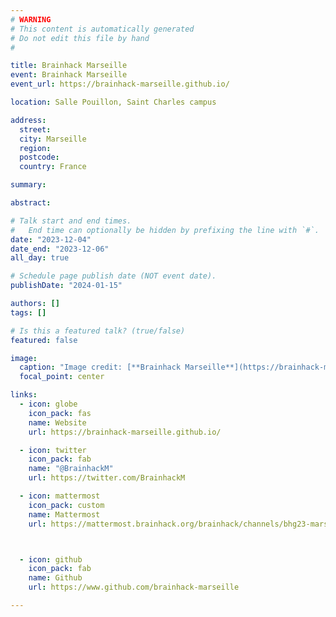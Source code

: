 ```yaml
---
# WARNING
# This content is automatically generated
# Do not edit this file by hand
#

title: Brainhack Marseille
event: Brainhack Marseille
event_url: https://brainhack-marseille.github.io/

location: Salle Pouillon, Saint Charles campus

address:
  street:
  city: Marseille
  region:
  postcode:
  country: France

summary:

abstract:

# Talk start and end times.
#   End time can optionally be hidden by prefixing the line with `#`.
date: "2023-12-04"
date_end: "2023-12-06"
all_day: true

# Schedule page publish date (NOT event date).
publishDate: "2024-01-15"

authors: []
tags: []

# Is this a featured talk? (true/false)
featured: false

image:
  caption: "Image credit: [**Brainhack Marseille**](https://brainhack-marseille.github.io/)"
  focal_point: center

links:
  - icon: globe
    icon_pack: fas
    name: Website
    url: https://brainhack-marseille.github.io/

  - icon: twitter
    icon_pack: fab
    name: "@BrainhackM"
    url: https://twitter.com/BrainhackM

  - icon: mattermost
    icon_pack: custom
    name: Mattermost
    url: https://mattermost.brainhack.org/brainhack/channels/bhg23-marseille



  - icon: github
    icon_pack: fab
    name: Github
    url: https://www.github.com/brainhack-marseille

---
```

